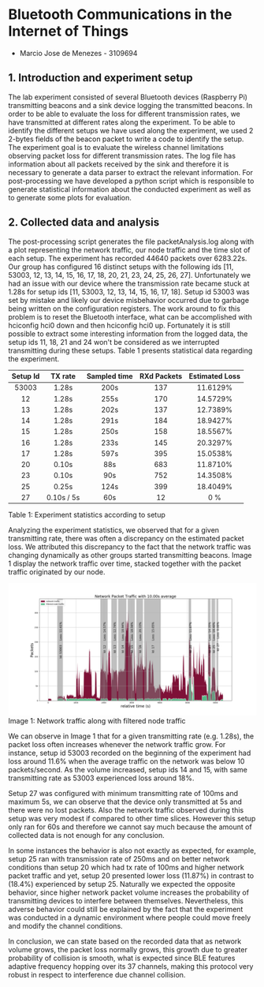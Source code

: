 # **Bluetooth Communications in the Internet of Things**

* Marcio Jose de Menezes - 3109694

## **1. Introduction and experiment setup**
The lab experiment consisted of several Bluetooth devices (Raspberry Pi) transmitting beacons and a sink device logging the transmitted beacons.
In order to be able to evaluate the loss for different transmission rates, we have transmitted at different rates along the experiment. To be able to identify the different setups we have used along the experiment, we used 2 2-bytes fields of the beacon packet to write a code to identify the setup.
The experiment goal is to evaluate the wireless channel limitations observing packet loss for different transmission rates.
The log file has information about all packets received by the sink and therefore it is necessary to generate a data parser to extract the relevant information. For post-processing we have developed a python script which is responsible to generate statistical information about the conducted experiment as well as to generate some plots for evaluation.

[//]: # (Image References)

[image1]: networkTraffic_10s.png "Network Traffic"


## **2. Collected data and analysis**
The post-processing script generates the file packetAnalysis.log along with a plot representing the network traffic, our node traffic and the time slot of each setup.
The experiment has recorded 44640 packets over 6283.22s. Our group has configured 16 distinct setups with the following ids [11, 53003, 12, 13, 14, 15, 16, 17, 18, 20, 21, 23, 24, 25, 26, 27]. Unfortunately we had an issue with our device where the transmission rate became stuck at 1.28s for setup ids [11, 53003, 12, 13, 14, 15, 16, 17, 18]. Setup id 53003 was set by mistake and likely our device misbehavior occurred due to garbage being written on the configuration registers.
The work around to fix this problem is to reset the Bluetooth interface, what can be accomplished with hciconfig hci0 down and then hciconfig hci0 up.
Fortunately it is still possible to extract some interesting information from the logged data, the setup ids 11, 18, 21 and 24 won't be considered as we interrupted transmitting during these setups. Table 1 presents statistical data regarding the experiment.

| Setup Id|  TX rate  | Sampled time | RXd Packets | Estimated Loss|
|:-------:|:---------:|:------------:|:-----------:|:-------------:|
| 53003   | 1.28s     | 200s          | 137        | 11.6129%      |
| 12      | 1.28s     | 255s          | 170        | 14.5729%      |
| 13			| 1.28s     | 202s          | 137        | 12.7389%      |
| 14	    | 1.28s     | 291s          | 184        | 18.9427%      |
| 15			| 1.28s     | 250s          | 158        | 18.5567%      |
| 16	    | 1.28s     | 233s          | 145        | 20.3297%      |
| 17			| 1.28s     | 597s          | 395        | 15.0538%      |
| 20      | 0.10s     | 88s           | 683        | 11.8710%      |
| 23			| 0.10s     | 90s           | 752        | 14.3508%      |
| 25	    | 0.25s     | 124s          | 399        | 18.4049%      |
| 27	    | 0.10s / 5s| 60s           | 12         | 0      %      |
Table 1: Experiment statistics according to setup

Analyzing the experiment statistics, we observed that for a given transmitting rate, there was often a discrepancy on the estimated packet loss. We attributed this discrepancy to the fact that the network traffic was changing dynamically as other groups started transmitting beacons. Image 1 display the network traffic over time, stacked together with the packet traffic originated by our node.

![alt text][image1]
Image 1: Network traffic along with filtered node traffic


We can observe in Image 1 that for a given transmitting rate (e.g. 1.28s), the packet loss often increases whenever the network traffic grow. For instance, setup id 53003 recorded on the beginning of the experiment had loss around 11.6% when the average traffic on the network was below 10 packets/second. As the volume increased, setup ids 14 and 15, with same transmitting rate as 53003 experienced loss around 18%.

Setup 27 was configured with minimum transmitting rate of 100ms and maximum 5s, we can observe that the device only transmitted at 5s and there were no lost packets. Also the network traffic observed during this setup was very modest if compared to other time slices. However this setup only ran for 60s and therefore we cannot say much because the amount of collected data is not enough for any conclusion.

In some instances the behavior is also not exactly as expected, for example, setup 25 ran with transmission rate of 250ms and on better network conditions than setup 20 which had tx rate of 100ms and higher network packet traffic and yet, setup 20 presented lower loss (11.87%) in contrast to (18.4%) experienced by setup 25. Naturally we expected the opposite behavior, since higher network packet volume increases the probability of transmitting devices to interfere between themselves. Nevertheless, this adverse behavior could still be explained by the fact that the experiment was conducted in a dynamic environment where people could move freely and modify the channel conditions.

In conclusion, we can state based on the recorded data that as network volume grows, the packet loss normally grows, this growth due to greater probability of collision is smooth, what is expected since BLE features adaptive frequency hopping over its 37 channels, making this protocol very robust in respect to interference due channel collision.
